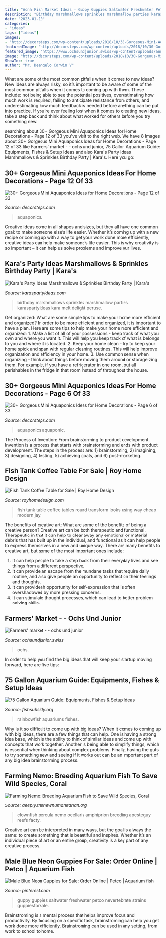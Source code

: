 ```yaml
---
title: "Acnh Fish Market Ideas - Guppy Guppies Saltwater Freshwater Petco Nevertebrate Strains Guppiesforsale"
description: "Birthday marshmallows sprinkles marshmallow parties karaspartyideas kara melt delight peruse"
date: "2023-01-10"
categories:
- "ideas"
tags: ["ideas"]
images:
- "http://decorsteps.com/wp-content/uploads/2018/10/30-Gorgeous-Mini-Aquaponics-Ideas-for-Home-Decorations-12.jpg"
featuredImage: "http://decorsteps.com/wp-content/uploads/2018/10/30-Gorgeous-Mini-Aquaponics-Ideas-for-Home-Decorations-12.jpg"
featured_image: "https://www.ochsundjunior.swiss/wp-content/uploads/annie-spratt-kr_88BakygA-unsplash.jpg"
image: "http://decorsteps.com/wp-content/uploads/2018/10/30-Gorgeous-Mini-Aquaponics-Ideas-for-Home-Decorations-12.jpg"
ShowToc: true
author: "Mr. Deangelo Corwin V"
---
```



What are some of the most common pitfalls when it comes to new ideas?
New ideas are always risky, so it’s important to be aware of some of the most common pitfalls when it comes to coming up with them. These include: not being able to see the potential positives, overestimating how much work is required, failing to anticipate resistance from others, and underestimating how much feedback is needed before anything can be put into practice. If you’re ever feeling lost when it comes to creating new ideas, take a step back and think about what worked for others before you try something new.

	

		
searching about 30+ Gorgeous Mini Aquaponics Ideas for Home Decorations - Page 12 of 33 you've visit to the right web. We have 8 Images about 30+ Gorgeous Mini Aquaponics Ideas for Home Decorations - Page 12 of 33 like Farmers&#039; market - - ochs und junior, 75 Gallon Aquarium Guide: Equipments, Fishes &amp; Setup Ideas and also Kara&#039;s Party Ideas Marshmallows &amp; Sprinkles Birthday Party | Kara&#039;s. Here you go:
		
    
## 30+ Gorgeous Mini Aquaponics Ideas For Home Decorations - Page 12 Of 33

<img loading=lazy src="http://decorsteps.com/wp-content/uploads/2018/10/30-Gorgeous-Mini-Aquaponics-Ideas-for-Home-Decorations-12.jpg" onerror="this.onerror=null;this.src='https://tse3.mm.bing.net/th?id=OIP.cJV0Yr-iW_JQEQeaFXdn7QHaJ4&amp;pid=15.1';" alt="30+ Gorgeous Mini Aquaponics Ideas for Home Decorations - Page 12 of 33">

_Source: decorsteps.com_

>aquaponics. 

	

Creative ideas come in all shapes and sizes, but they all have one common goal: to make someone else’s life easier. Whether it’s coming up with a new recipe or coming up with a way to get your work done more efficiently, creative ideas can help make someone’s life easier. This is why creativity is so important – it can help us solve problems and improve our lives.

    
## Kara&#039;s Party Ideas Marshmallows &amp; Sprinkles Birthday Party | Kara&#039;s

<img loading=lazy src="https://karaspartyideas.com/wp-content/uploads/2016/09/Marshmallows-Sprinkles-Birthday-Party-via-Karas-Party-Ideas-KarasPartyIdeas.com4_.jpg" onerror="this.onerror=null;this.src='https://tse3.mm.bing.net/th?id=OIP.gx81CiSWDJmUo4qqhwDkFwHaLH&amp;pid=15.1';" alt="Kara&#039;s Party Ideas Marshmallows &amp; Sprinkles Birthday Party | Kara&#039;s">

_Source: karaspartyideas.com_

>birthday marshmallows sprinkles marshmallow parties karaspartyideas kara melt delight peruse. 

	

Get organized: What are some simple tips to make your home more efficient and organized?
In order to be more efficient and organized, it is important to have a plan. Here are some tips to help make your home more efficient and organized: 1. Make a list of all of your possessions - keep track of what you own and where you want it. This will help you keep track of what is belongs to you and where it is located. 
2. Keep your home clean - try to keep your home spick and span with regular cleaning routines. This will help improve organization and efficiency in your home. 3. Use common sense when organizing - think about things before moving them around or storageizing them. For example, if you have a refrigerator in one room, put all perishables in the fridge in that room instead of throughout the house. 
    
## 30+ Gorgeous Mini Aquaponics Ideas For Home Decorations - Page 6 Of 33

<img loading=lazy src="http://decorsteps.com/wp-content/uploads/2018/10/30-Gorgeous-Mini-Aquaponics-Ideas-for-Home-Decorations-06.jpg" onerror="this.onerror=null;this.src='https://tse1.mm.bing.net/th?id=OIP.iOfmDGwHwE2k2cEAyM10fAHaK7&amp;pid=15.1';" alt="30+ Gorgeous Mini Aquaponics Ideas for Home Decorations - Page 6 of 33">

_Source: decorsteps.com_

>aquaponics aquaponic. 

	

The Process of Invention: From brainstorming to product development.
Invention is a process that starts with brainstorming and ends with product development. The steps in the process are: 1) brainstorming, 2) imagining, 3) designing, 4) testing, 5) achieving goals, and 6) post-marketing.

    
## Fish Tank Coffee Table For Sale | Roy Home Design

<img loading=lazy src="http://www.royhomedesign.com/wp-content/uploads/2017/07/fish-tank-coffee-table-for-sale-12.jpg" onerror="this.onerror=null;this.src='https://tse4.mm.bing.net/th?id=OIP.LEw2HnQT-Lk0cuPNBddTxQHaFm&amp;pid=15.1';" alt="Fish Tank Coffee Table for Sale | Roy Home Design">

_Source: royhomedesign.com_

>fish tank table coffee tables round transform looks using way cheap modern jay. 

	

The benefits of creative art: What are some of the benefits of being a creative person?
Creative art can be both therapeutic and functional. Therapeutic in that it can help to clear away any emotional or material debris that has built up in the individual, and functional as it can help people to express themselves in a new and unique way. There are many benefits to creative art, but some of the most important ones include: 
1. It can help people to take a step back from their everyday lives and see things from a different perspective.
2. It can provide an escape from the mundane tasks that require daily routine, and also give people an opportunity to reflect on their feelings and thoughts. 
3. It can provideah opportunity for self-expression that is often overshadowed by more pressing concerns. 
4. It can stimulate thought processes, which can lead to better problem solving skills.

    
## Farmers&#039; Market - - Ochs Und Junior

<img loading=lazy src="https://www.ochsundjunior.swiss/wp-content/uploads/annie-spratt-kr_88BakygA-unsplash.jpg" onerror="this.onerror=null;this.src='https://tse2.mm.bing.net/th?id=OIP.MTUCZvIoqO3EnLpVrOiVJQHaE8&amp;pid=15.1';" alt="Farmers&#039; market - - ochs und junior">

_Source: ochsundjunior.swiss_

>ochs. 

	

In order to help you find the big ideas that will keep your startup moving forward, here are five tips: 

    
## 75 Gallon Aquarium Guide: Equipments, Fishes &amp; Setup Ideas

<img loading=lazy src="http://fishsubsidy.org/wp-content/uploads/2019/10/d5nkdph18ax21-1024x768.jpg" onerror="this.onerror=null;this.src='https://tse4.mm.bing.net/th?id=OIP.pBzepFE2gUEF-vfRbOIYCQHaFj&amp;pid=15.1';" alt="75 Gallon Aquarium Guide: Equipments, Fishes &amp; Setup Ideas">

_Source: fishsubsidy.org_

>rainbowfish aquariums fishes. 

	

Why is it so difficult to come up with big ideas?
When it comes to coming up with big ideas, there are a few things that can help. One is having a strong idea base, which is the ability to think of similar ideas and come up with concepts that work together. Another is being able to simplify things, which is essential when thinking about complex problems. Finally, having the guts to try something new and seeing if it works out can be an important part of any big idea brainstorming process.

    
## Farming Nemo: Breeding Aquarium Fish To Save Wild Species, Coral

<img loading=lazy src="https://deeply-assets.thenewhumanitarian.org/20180103074754/R112_0021.jpg?w=1800&amp;fit=max&amp;q=60" onerror="this.onerror=null;this.src='https://tse3.mm.bing.net/th?id=OIP.jy4yqwBf6DAE4k3Z6E1j8AHaE4&amp;pid=15.1';" alt="Farming Nemo: Breeding Aquarium Fish to Save Wild Species, Coral">

_Source: deeply.thenewhumanitarian.org_

>clownfish percula nemo ocellaris amphiprion breeding apesteguy reefs facty. 

	

Creative art can be interpreted in many ways, but the goal is always the same: to create something that is beautiful and inspires. Whether it’s an individual piece of art or an entire group, creativity is a key part of any creative process.

    
## Male Blue Neon Guppies For Sale: Order Online | Petco | Aquarium Fish

<img loading=lazy src="https://i.pinimg.com/736x/4b/38/c2/4b38c2fd4b23a9f620a3c3ef2755b317.jpg" onerror="this.onerror=null;this.src='https://tse3.mm.bing.net/th?id=OIP.VUXkPM5rsnVm4ejndNfbHAHaHa&amp;pid=15.1';" alt="Male Blue Neon Guppies for Sale: Order Online | Petco | Aquarium fish">

_Source: pinterest.com_

>guppy guppies saltwater freshwater petco nevertebrate strains guppiesforsale. 

	

Brainstroming is a mental process that helps improve focus and productivity. By focusing on a specific task, brainstroming can help you get work done more efficiently. Brainstroming can be used in any setting, from work to school to home.


